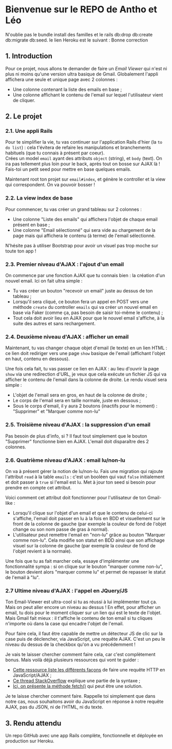 # Bienvenue sur le REPO de Antho et Léo

N'oublie pas le bundle install des familles et le rails db:drop db:create db:migrate db:seed.
le lien Heroku est le suivant : 
Bonne correction

<h2>1. Introduction</h2>

<p>Pour ce projet, nous allons te demander de faire un <em>Email Viewer</em> qui n'est ni plus ni moins qu'une version ultra basique de Gmail. Globalement l'appli affichera une seule et unique page avec 2 colonnes :</p>

<ul>
  <li>Une colonne contenant la liste des emails en base ;</li>
  <li>Une colonne affichant le contenu de l'email sur lequel l'utilisateur vient de cliquer.</li>
</ul>

<h2>2. Le projet</h2>
<h3>2.1. Une appli Rails</h3>
<p>Pour te simplifier la vie, tu vas continuer sur l'application Rails d'hier (la <code>to do list</code>) : cela t'évitera de refaire les manipulations et branchements habituels (que tu connais à présent par coeur). <br>
Crées un model <code>email</code> ayant des attributs <code>object</code> (string), et <code>body</code> (text). On ira pas tellement plus loin pour le back, après tout on bosse sur AJAX là ! Fais-toi un petit seed pour mettre en base quelques emails.</p>

<p>Maintenant root ton projet sur <code>email#index</code>, et génère le controller et la view qui correspondent. On va pouvoir bosser !</p>

<h3>2.2. La view index de base</h3>
<p>Pour commencer, tu vas créer un grand tableau sur 2 colonnes :</p>
<ul>
  <li>Une colonne "Liste des emails" qui affichera l'objet de chaque email présent en base ;</li>
  <li>Une colonne "Email sélectionné" qui sera vide au chargement de la page mais qui affichera le contenu (à terme) de l'email sélectionné.</li>
</ul>

<p>N'hésite pas à utiliser Bootstrap pour avoir un visuel pas trop moche sur toute ton app !</p>

<h3>2.3. Premier niveau d'AJAX : l'ajout d'un email</h3>
<p>On commence par une fonction AJAX que tu connais bien : la création d'un nouvel email. Ici on fait ultra simple :</p>

<ul>
  <li>Tu vas créer un bouton "recevoir un email" juste au dessus de ton tableau ;</li>
  <li>Lorsqu'il sera cliqué, ce bouton fera un appel en POST vers une méthode <code>create</code> du controller <code>emails</code> qui va créer un nouvel email en base via Faker (comme ça, pas besoin de saisir toi-même le contenu) ;</li>
  <li>Tout cela doit avoir lieu en AJAX pour que le nouvel email s'affiche, à la suite des autres et sans rechargement.</li>
</ul>

<h3>2.4. Deuxième niveau d'AJAX : afficher un email</h3>
<p>Maintenant, tu vas changer chaque objet d'email (le texte) en un lien HTML : ce lien doit rediriger vers une page <code>show</code> basique de l'email (affichant l'objet en haut, contenu en dessous).</p>

<p>Une fois cela fait, tu vas passer ce lien en AJAX : au lieu d'ouvrir la page <code>show</code> via une redirection d'URL, je veux que cela exécute un fichier JS qui va afficher le contenu de l'email dans la colonne de droite. Le rendu visuel sera simple :</p>
<ul>
  <li>L'objet de l'email sera en gros, en haut de la colonne de droite ;</li>
  <li>Le corps de l'email sera en taille normale, juste en dessous ;</li>
  <li>Sous le corps d'email, il y aura 2 boutons (inactifs pour le moment) : "Supprimer" et "Marquer comme non-lu"</li>
</ul>

<h3>2.5. Troisième niveau d'AJAX : la suppression d'un email</h3>
<p>Pas besoin de plus d'info, si ? Il faut tout simplement que le bouton "Supprimer" fonctionne bien en AJAX. L'email doit disparaître des 2 colonnes.</p>

<h3>2.6. Quatrième niveau d'AJAX : email lu/non-lu</h3>
<p>On va à présent gérer la notion de lu/non-lu. Fais une migration qui rajoute l'attribut <code>read</code> à la table <code>emails</code> : c'est un booléen qui vaut <code>false</code> initialement et doit passer à <code>true</code> si l'email est lu. Met à jour ton seed si besoin pour prendre en compte cet attribut.</p>
<p>Voici comment cet attribut doit fonctionner pour l'utilisateur de ton Gmail-like :</p>

<ul>
  <li>Lorsqu'il clique sur l'objet d'un email et que le contenu de celui-ci s'affiche, l'email doit passer en lu à la fois en BDD et visuellement sur le front de la colonne de gauche (par exemple la couleur de fond de l'objet change ou son nom passe de gras à normal).</li>
  <li>L'utilisateur peut remettre l'email en "non-lu" grâce au bouton "Marquer comme non-lu". Cela modifie son statut en BDD ainsi que son affichage visuel sur la colonne de gauche (par exemple la couleur de fond de l'objet revient à la normale).</li>
</ul>

<p>Une fois que tu as fait marcher cela, essaye d'implémenter une fonctionnalité sympa : si on clique sur le bouton "marquer comme non-lu", le bouton devient alors "marquer comme lu" et permet de repasser le statut de l'email à "lu".</p>

<h3>2.7 Ultime niveau d'AJAX : l'appel en JQuery/JS</h3>
<p>Ton Email-Viewer est ultra-cool si tu as réussi à lui implémenter tout ça. Mais on peut aller encore un niveau au dessus ! En effet, pour afficher un email, tu dois pour le moment cliquer sur un lien qui est le texte de l'objet. Mais Gmail fait mieux : il t'affiche le contenu de ton email si tu cliques n'importe où dans la case qui encadre l'objet de l'email.</p>

<p>Pour faire cela, il faut être capable de mettre un détecteur JS de clic sur la case puis de déclencher, via JavaScript, une requête AJAX. C'est un peu le niveau du dessus de la checkbox qu'on a vu précédemment !</p>

<p>Je vais te laisser chercher comment faire cela, car c'est complètement bonus. Mais voilà déjà plusieurs ressources qui vont te guider :</p>

<ul>
  <li><a href="https://medium.freecodecamp.org/here-is-the-most-popular-ways-to-make-an-http-request-in-javascript-954ce8c95aaa" target="_blank">Cette ressource liste les différents façons</a> de faire une requête HTTP en JavaScript/AJAX ;</li>
  <li><a href="https://stackoverflow.com/questions/8567114/how-to-make-an-ajax-call-without-jquery" target="_blank">Ce thread StackOverflow</a> explique une partie de la syntaxe ;</li>
  <li><a href="https://medium.freecodecamp.org/a-practical-es6-guide-on-how-to-perform-http-requests-using-the-fetch-api-594c3d91a547" target="_blank">Ici, on présente la méthode fetch()</a> qui peut être une solution.</li>
</ul>

<p>Je te laisse chercher comment faire. Rappelle toi simplement que dans notre cas, nous souhaitons avoir du JavaScript en réponse à notre requête AJAX, pas du JSON, ni de l'HTML, ni du texte.</p>

<h2>3. Rendu attendu</h2>
<p>Un repo GitHub avec une app Rails complète, fonctionnelle et déployée en production sur Heroku.</p>

